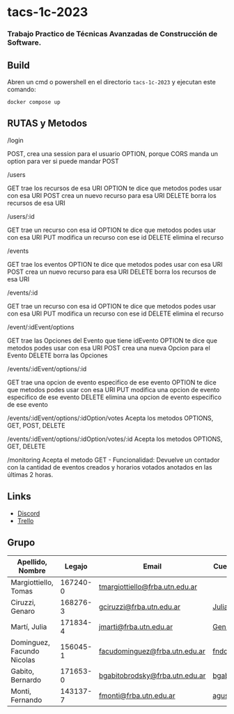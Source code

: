 # tacs-1c-2023
### Trabajo Practico de Técnicas Avanzadas de Construcción de Software. ###

## Build ##
Abren un cmd o powershell en el directorio `tacs-1c-2023` y ejecutan este comando:

```
docker compose up
```
## RUTAS y Metodos ##

/login

POST, crea una session para el usuario
OPTION, porque CORS manda un option para ver si puede mandar POST


/users 

GET trae los recursos de esa URI
OPTION te dice que metodos podes usar con esa URI
POST crea un nuevo recurso para esa URI
DELETE borra los recursos de esa URI
  
/users/:id 

GET trae un recurso con esa id
OPTION te dice que metodos podes usar con esa URI
PUT modifica un recurso con ese id
DELETE elimina el recurso

/events

GET trae los eventos
OPTION te dice que metodos podes usar con esa URI
POST crea un nuevo recurso para esa URI
DELETE borra los recursos de esa URI

/events/:id

GET trae un recurso con esa id
OPTION te dice que metodos podes usar con esa URI
PUT modifica un recurso con ese id
DELETE elimina el recurso

/event/:idEvent/options

GET trae las Opciones del Evento que tiene idEvento
OPTION te dice que metodos podes usar con esa URI
POST crea una nueva Opcion para el Evento
DELETE borra las Opciones


/events/:idEvent/options/:id

GET trae una opcion de evento especifico de ese evento
OPTION te dice que metodos podes usar con esa URI
PUT modifica una opcion de evento especifico de ese evento
DELETE elimina una opcion de evento especifico de ese evento

/events/:idEvent/options/:idOption/votes
Acepta los metodos OPTIONS, GET, POST, DELETE

/events/:idEvent/options/:idOption/votes/:id
Acepta los metodos OPTIONS, GET, DELETE

/monitoring
Acepta el metodo GET - Funcionalidad: Devuelve un contador con la cantidad de eventos creados y horarios votados anotados en las últimas 2 horas.

## Links ##
* [Discord](https://discord.gg/ChK8N2h5 "Discord")
* [Trello](https://trello.com/w/tacs1c2023)

## Grupo ##
Apellido, Nombre | Legajo | Email | Cuenta GitHub
------------- | ------------- | ------------- | -------------
Margiottiello, Tomas  |  167240-0 | tmargiottiello@frba.utn.edu.ar |
Ciruzzi, Genaro | 168276-3 | gciruzzi@frba.utn.edu.ar | [JuliaMartiUTN](https://github.com/JuliaMartiUTN)
Martí, Julia | 171834-4 | jmarti@frba.utn.edu.ar | [Gen13673](https://github.com/Gen13673)
Dominguez, Facundo Nicolas | 156045-1 | facudominguez@frba.utn.edu.ar | [fndominguez](https://github.com/fndominguez)
Gabito, Bernardo | 171653-0 | bgabitobrodsky@frba.utn.edu.ar | [bgabitobrodsky](https://github.com/bgabitobrodsky)
Monti, Fernando | 143137-7 | fmonti@frba.utn.edu.ar | [agustinmonti](https://github.com/agustinmonti)
